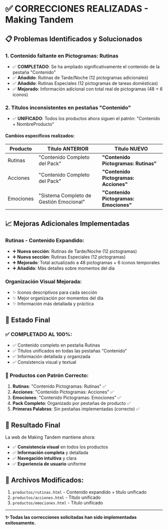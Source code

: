 # ✅ CORRECCIONES REALIZADAS - Making Tandem

## 📋 **Problemas Identificados y Solucionados**

### **1. Contenido faltante en Pictogramas: Rutinas**
- ✅ **COMPLETADO**: Se ha ampliado significativamente el contenido de la pestaña "Contenido"
- ✅ **Añadido**: Rutinas de Tarde/Noche (12 pictogramas adicionales)  
- ✅ **Añadido**: Rutinas Especiales (12 pictogramas de tareas domésticas)
- ✅ **Mejorado**: Información adicional con total real de pictogramas (48 + 6 iconos)

### **2. Títulos inconsistentes en pestañas "Contenido"**
- ✅ **UNIFICADO**: Todos los productos ahora siguen el patrón: "Contenido + NombreProducto"

#### **Cambios específicos realizados:**

| Producto | Título ANTERIOR | Título NUEVO |
|----------|----------------|--------------|
| Rutinas | "Contenido Completo del Pack" | **"Contenido Pictogramas: Rutinas"** |
| Acciones | "Contenido Completo del Pack" | **"Contenido Pictogramas: Acciones"** |
| Emociones | "Sistema Completo de Gestión Emocional" | **"Contenido Pictogramas: Emociones"** |

## 📈 **Mejoras Adicionales Implementadas**

### **Rutinas - Contenido Expandido:**
- ➕ **Nueva sección**: Rutinas de Tarde/Noche (12 pictogramas)
- ➕ **Nueva sección**: Rutinas Especiales (12 pictogramas)
- ➕ **Mejorado**: Total actualizado a 48 pictogramas + 6 iconos temporales
- ➕ **Añadido**: Más detalles sobre momentos del día

### **Organización Visual Mejorada:**
- ✨ Iconos descriptivos para cada sección
- ✨ Mejor organización por momentos del día
- ✨ Información más detallada y práctica

## 🎯 **Estado Final**

### **✅ COMPLETADO AL 100%:**
- ✅ Contenido completo en pestaña Rutinas
- ✅ Títulos unificados en todas las pestañas "Contenido"  
- ✅ Información detallada y organizada
- ✅ Consistencia visual y textual

### **📝 Productos con Patrón Correcto:**
1. **Rutinas**: "Contenido Pictogramas: Rutinas" ✅
2. **Acciones**: "Contenido Pictogramas: Acciones" ✅  
3. **Emociones**: "Contenido Pictogramas: Emociones" ✅
4. **Pack Completo**: Organizado por pestañas de producto ✅
5. **Primeras Palabras**: Sin pestañas implementadas (correcto) ✅

## 🚀 **Resultado Final**
La web de Making Tandem mantiene ahora:
- ✅ **Consistencia visual** en todos los productos
- ✅ **Información completa** y detallada  
- ✅ **Navegación intuitiva** y clara
- ✅ **Experiencia de usuario** uniforme

## 📌 **Archivos Modificados:**
1. `productos/rutinas.html` - Contenido expandido + título unificado
2. `productos/acciones.html` - Título unificado
3. `productos/emociones.html` - Título unificado

---

**✨ Todas las correcciones solicitadas han sido implementadas exitosamente.**